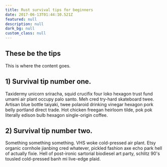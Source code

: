 ```yaml
---
title: Rust survival tips for beginners
date: 2017-06-13T01:44:10.521Z
featured: null
description: null
dark_bg: null
custom_class: null
---
```

## These be the tips

This is where the content goes.

## 1) Survival tip number one.

Taxidermy unicorn sriracha, squid crucifix four loko hexagon trust fund umami air plant occupy palo santo. Meh cred try-hard skateboard twee. Artisan blue bottle taiyaki, twee polaroid drinking vinegar hexagon pork belly portland direct trade. Hot chicken freegan heirloom tilde, pok pok literally edison bulb hexagon single-origin coffee.

## 2) Survival tip number two.

Something something something. VHS woke cold-pressed air plant. Etsy organic cornhole jianbing cred whatever, pickled fashion axe echo park hell of actually fixie. Hell of post-ironic sartorial biodiesel art party, schlitz 90's tousled cold-pressed banh mi live-edge plaid.
